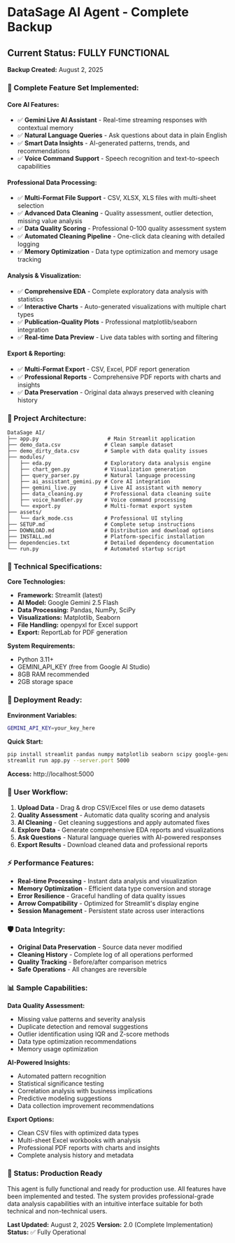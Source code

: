 # DataSage AI Agent - Complete Backup

## Current Status: FULLY FUNCTIONAL
**Backup Created:** August 2, 2025

### 🎯 Complete Feature Set Implemented:

#### Core AI Features:
- ✅ **Gemini Live AI Assistant** - Real-time streaming responses with contextual memory
- ✅ **Natural Language Queries** - Ask questions about data in plain English
- ✅ **Smart Data Insights** - AI-generated patterns, trends, and recommendations
- ✅ **Voice Command Support** - Speech recognition and text-to-speech capabilities

#### Professional Data Processing:
- ✅ **Multi-Format File Support** - CSV, XLSX, XLS files with multi-sheet selection
- ✅ **Advanced Data Cleaning** - Quality assessment, outlier detection, missing value analysis
- ✅ **Data Quality Scoring** - Professional 0-100 quality assessment system
- ✅ **Automated Cleaning Pipeline** - One-click data cleaning with detailed logging
- ✅ **Memory Optimization** - Data type optimization and memory usage tracking

#### Analysis & Visualization:
- ✅ **Comprehensive EDA** - Complete exploratory data analysis with statistics
- ✅ **Interactive Charts** - Auto-generated visualizations with multiple chart types
- ✅ **Publication-Quality Plots** - Professional matplotlib/seaborn integration
- ✅ **Real-time Data Preview** - Live data tables with sorting and filtering

#### Export & Reporting:
- ✅ **Multi-Format Export** - CSV, Excel, PDF report generation
- ✅ **Professional Reports** - Comprehensive PDF reports with charts and insights
- ✅ **Data Preservation** - Original data always preserved with cleaning history

### 📁 Project Architecture:

```
DataSage AI/
├── app.py                      # Main Streamlit application
├── demo_data.csv              # Clean sample dataset
├── demo_dirty_data.csv        # Sample with data quality issues
├── modules/
│   ├── eda.py                 # Exploratory data analysis engine
│   ├── chart_gen.py           # Visualization generation
│   ├── query_parser.py        # Natural language processing
│   ├── ai_assistant_gemini.py # Core AI integration
│   ├── gemini_live.py         # Live AI assistant with memory
│   ├── data_cleaning.py       # Professional data cleaning suite
│   ├── voice_handler.py       # Voice command processing
│   └── export.py              # Multi-format export system
├── assets/
│   └── dark_mode.css          # Professional UI styling
├── SETUP.md                   # Complete setup instructions
├── DOWNLOAD.md                # Distribution and download options
├── INSTALL.md                 # Platform-specific installation
├── dependencies.txt           # Detailed dependency documentation
└── run.py                     # Automated startup script
```

### 🔧 Technical Specifications:

**Core Technologies:**
- **Framework:** Streamlit (latest)
- **AI Model:** Google Gemini 2.5 Flash
- **Data Processing:** Pandas, NumPy, SciPy
- **Visualizations:** Matplotlib, Seaborn
- **File Handling:** openpyxl for Excel support
- **Export:** ReportLab for PDF generation

**System Requirements:**
- Python 3.11+
- GEMINI_API_KEY (free from Google AI Studio)
- 8GB RAM recommended
- 2GB storage space

### 🚀 Deployment Ready:

**Environment Variables:**
```bash
GEMINI_API_KEY=your_key_here
```

**Quick Start:**
```bash
pip install streamlit pandas numpy matplotlib seaborn scipy google-genai openpyxl speechrecognition pyttsx3 reportlab weasyprint
streamlit run app.py --server.port 5000
```

**Access:** http://localhost:5000

### 🎯 User Workflow:

1. **Upload Data** - Drag & drop CSV/Excel files or use demo datasets
2. **Quality Assessment** - Automatic data quality scoring and analysis
3. **AI Cleaning** - Get cleaning suggestions and apply automated fixes
4. **Explore Data** - Generate comprehensive EDA reports and visualizations
5. **Ask Questions** - Natural language queries with AI-powered responses
6. **Export Results** - Download cleaned data and professional reports

### ⚡ Performance Features:

- **Real-time Processing** - Instant data analysis and visualization
- **Memory Optimization** - Efficient data type conversion and storage
- **Error Resilience** - Graceful handling of data quality issues
- **Arrow Compatibility** - Optimized for Streamlit's display engine
- **Session Management** - Persistent state across user interactions

### 🛡️ Data Integrity:

- **Original Data Preservation** - Source data never modified
- **Cleaning History** - Complete log of all operations performed
- **Quality Tracking** - Before/after comparison metrics
- **Safe Operations** - All changes are reversible

### 📊 Sample Capabilities:

**Data Quality Assessment:**
- Missing value patterns and severity analysis
- Duplicate detection and removal suggestions
- Outlier identification using IQR and Z-score methods
- Data type optimization recommendations
- Memory usage optimization

**AI-Powered Insights:**
- Automated pattern recognition
- Statistical significance testing
- Correlation analysis with business implications
- Predictive modeling suggestions
- Data collection improvement recommendations

**Export Options:**
- Clean CSV files with optimized data types
- Multi-sheet Excel workbooks with analysis
- Professional PDF reports with charts and insights
- Complete analysis history and metadata

### 🎉 Status: Production Ready

This agent is fully functional and ready for production use. All features have been implemented and tested. The system provides professional-grade data analysis capabilities with an intuitive interface suitable for both technical and non-technical users.

**Last Updated:** August 2, 2025
**Version:** 2.0 (Complete Implementation)
**Status:** ✅ Fully Operational